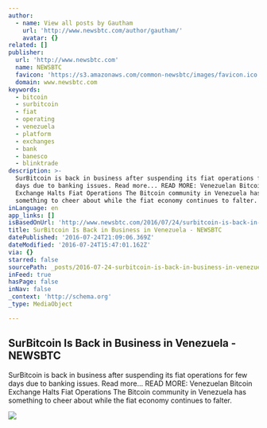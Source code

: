 ```yaml
---
author:
  - name: View all posts by Gautham
    url: 'http://www.newsbtc.com/author/gautham/'
    avatar: {}
related: []
publisher:
  url: 'http://www.newsbtc.com'
  name: NEWSBTC
  favicon: 'https://s3.amazonaws.com/common-newsbtc/images/favicon.ico'
  domain: www.newsbtc.com
keywords:
  - bitcoin
  - surbitcoin
  - fiat
  - operating
  - venezuela
  - platform
  - exchanges
  - bank
  - banesco
  - blinktrade
description: >-
  SurBitcoin is back in business after suspending its fiat operations for few
  days due to banking issues. Read more... READ MORE: Venezuelan Bitcoin
  Exchange Halts Fiat Operations The Bitcoin community in Venezuela has
  something to cheer about while the fiat economy continues to falter.
inLanguage: en
app_links: []
isBasedOnUrl: 'http://www.newsbtc.com/2016/07/24/surbitcoin-is-back-in-business-in-venezuela/'
title: SurBitcoin Is Back in Business in Venezuela - NEWSBTC
datePublished: '2016-07-24T21:09:06.369Z'
dateModified: '2016-07-24T15:47:01.162Z'
via: {}
starred: false
sourcePath: _posts/2016-07-24-surbitcoin-is-back-in-business-in-venezuela-newsbtc.md
inFeed: true
hasPage: false
inNav: false
_context: 'http://schema.org'
_type: MediaObject

---
```

<article style=""><h1>SurBitcoin Is Back in Business in Venezuela - NEWSBTC</h1><p>SurBitcoin is back in business after suspending its fiat operations for few days due to banking issues. Read more... READ MORE: Venezuelan Bitcoin Exchange Halts Fiat Operations The Bitcoin community in Venezuela has something to cheer about while the fiat economy continues to falter.</p><img src="http://s3.amazonaws.com/main-newsbtc-images/2016/07/08141337/surbitcoin_1.jpg" /></article>